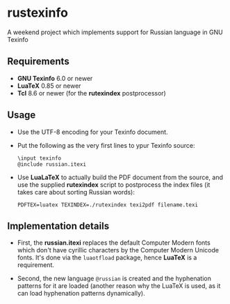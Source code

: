 # rustexinfo

A weekend project which implements support for Russian language in GNU Texinfo

## Requirements

* **GNU Texinfo** 6.0 or newer
* **LuaTeX** 0.85 or newer
* **Tcl** 8.6 or newer (for the **rutexindex** postprocessor)

## Usage

* Use the UTF-8 encoding for your Texinfo document.

* Put the following as the very first lines to ypur Texinfo
  source:

      \input texinfo
      @include russian.itexi

* Use **LuaLaTeX** to actually build the PDF document from the source, and use
  the supplied **rutexindex** script to postprocess the index files (it takes
  care about sorting Russian words):

      PDFTEX=luatex TEXINDEX=./rutexindex texi2pdf filename.texi

## Implementation details

* First, the **russian.itexi** replaces the default Computer Modern fonts
  which don't have cyrillic characters by the Computer Modern Unicode fonts.
  It's done via the `luaotfload` package, hence **LuaTeX** is a requirement.

* Second, the new language `@russian` is created and the hyphenation patterns
  for it are loaded (another reason why the LuaTeX is used, as it can load
  hyphenation patterns dynamically).
